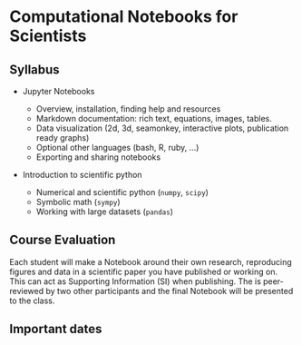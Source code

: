 # Computational Notebooks for Scientists

## Syllabus

- Jupyter Notebooks
  - Overview, installation, finding help and resources
  - Markdown documentation: rich text, equations, images, tables.
  - Data visualization (2d, 3d, seamonkey, interactive plots, publication ready graphs)
  - Optional other languages (bash, R, ruby, ...)
  - Exporting and sharing notebooks

- Introduction to scientific python
  - Numerical and scientific python (`numpy`, `scipy`)
  - Symbolic math (`sympy`)
  - Working with large datasets (`pandas`)



## Course Evaluation

Each student will make a Notebook around their own research, reproducing figures and data
    in a scientific paper you have published or working on.
    This can act as Supporting Information (SI) when publishing.
  The is peer-reviewed by two other participants and the final Notebook will be presented to the class.

## Important dates


